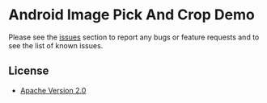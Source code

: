 # Android Image Pick And Crop Demo



Please see the [issues](https://github.com/foolhorse/AndroidImagePickAndCropDemo/issues) section to report any bugs or feature requests and to see the list of known issues.

## License

* [Apache Version 2.0](http://www.apache.org/licenses/LICENSE-2.0.html)
